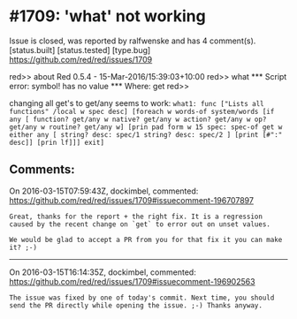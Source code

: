 
#1709: 'what' not working
================================================================================
Issue is closed, was reported by ralfwenske and has 4 comment(s).
[status.built] [status.tested] [type.bug]
<https://github.com/red/red/issues/1709>

red>> about
Red 0.5.4 - 15-Mar-2016/15:39:03+10:00
red>> what
**\* Script error: symbol! has no value
**\* Where: get
red>> 

changing all get's to get/any seems to work:
`what1: func ["Lists all functions" /local w spec desc]
  [foreach w words-of system/words [if any [
    function? get/any w
    native? get/any w
    action? get/any w
    op? get/any w
    routine? get/any w]
    [prin pad form w 15 spec: spec-of get w either any [
      string? desc: spec/1
      string? desc: spec/2
      ] [print [#":" desc]] [prin lf]]]
  exit]`



Comments:
--------------------------------------------------------------------------------

On 2016-03-15T07:59:43Z, dockimbel, commented:
<https://github.com/red/red/issues/1709#issuecomment-196707897>

    Great, thanks for the report + the right fix. It is a regression caused by the recent change on `get` to error out on unset values. 
    
    We would be glad to accept a PR from you for that fix it you can make it? ;-)

--------------------------------------------------------------------------------

On 2016-03-15T16:14:35Z, dockimbel, commented:
<https://github.com/red/red/issues/1709#issuecomment-196902563>

    The issue was fixed by one of today's commit. Next time, you should send the PR directly while opening the issue. ;-) Thanks anyway.

